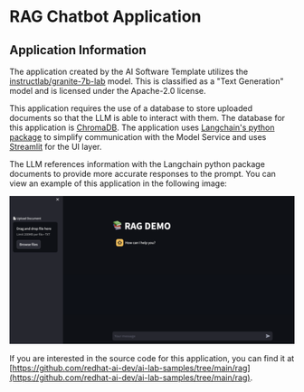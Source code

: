 <!-- Original Recipe README: https://github.com/containers/ai-lab-recipes/blob/main/recipes/natural_language_processing/rag/README.md
-->

# RAG Chatbot Application

## Application Information

The application created by the AI Software Template utilizes the [instructlab/granite-7b-lab](https://huggingface.co/instructlab/granite-7b-lab) model. This is classified as a "Text Generation" model and is licensed under the Apache-2.0 license.

This application requires the use of a database to store uploaded documents so that the LLM is able to interact with them. The database for this application is [ChromaDB](https://www.trychroma.com/). The application uses [Langchain's python package](https://python.langchain.com/docs/introduction/) to simplify communication with the Model Service and uses [Streamlit](https://streamlit.io/) for the UI layer.

The LLM references information with the Langchain python package documents to provide more accurate responses to the prompt. You can view an example of this application in the following image:

![image](./images/rag.png)

If you are interested in the source code for this application, you can find it at [https://github.com/redhat-ai-dev/ai-lab-samples/tree/main/rag](https://github.com/redhat-ai-dev/ai-lab-samples/tree/main/rag).